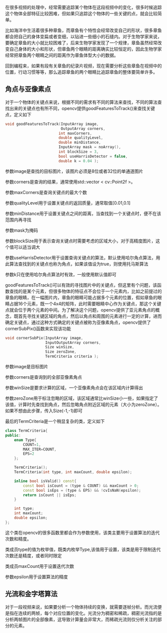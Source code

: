 在很多视频的处理中，经常需要追踪某个物体在这段视频中的变化，很多时候追踪这个物体全部特征比较困难，但如果只追踪这个物体的一些关键的点，就会比较简单。

比如海洋中生活着很多种章鱼，而章鱼有个特性会经常改变自己的形状，很多章鱼都会把自己的身体变扁或者变细，以钻进一些细小的石缝内。对于生物学家来说，要确定章鱼的大小就比较困难了，后来生物学家发现了一个规律，章鱼虽然经常改变自己身体的大小和形状，但章鱼两个眼睛的距离确实比较恒定的，因此生物学家经常把章鱼两个眼睛之间的距离作为章鱼体型大小的数据。

回到编程来，如果有段有关章鱼的纪录片视频，现在需要分析这些章鱼在视频中的位置，行动习惯等等，那么追踪章鱼的两个眼睛比追踪章鱼的整体要简单许多。

## 角点与亚像素点

对于一个物体的关键点来说，根据不同的需求有不同的算法来查找，不同的算法查找出来的关键点也有所不同，opencv提供goodFeaturesToTrack()来查找关键点，定义如下
```c++
void goodFeaturesToTrack(InputArray image, 
                         OutputArray corners,
                        int maxCorners, 
                        double qualityLevel, 
                        double minDistance,
                        InputArray mask = noArray(), 
                        int blockSize = 3,        
                        bool useHarrisDetector = false, 
                        double k = 0.04 );
```
参数image是查找的目标图片，该图片必须是8位或者32位的单通道图片

参数corners是查询的结果，通常使用std::vector < cv::Point2f >。

参数maxCorners是查询关键点的最大个数

参数qualityLevel用于设置关键点的返回质量，通常取值[0.01,0.1]

参数minDistance用于设置关键点之间的距离，当查找到一个关键点时，便不在该范围内再寻找

参数mask为掩码

参数blockSize用于表示查询关键点时需要考虑的区域大小，对于高精度图片，这个值可以适当调大

参数useHarrisDetector用于设置查询关键点的算法，默认使用哈尔角点算法，用此算法查找到的关键点也称为角点，如果该值设为true，则使用托马斯算法

参数k只在使用哈尔角点算法时有效，一般使用默认值即可

goodFeaturesToTrack()可以有效的寻找图片中的关键点，但这里有个问题，该函数查找的是某个元素，但很多物体的特征点不会位于一个元素内，比如之前提过的章鱼的眼睛，在一幅图片内，章鱼的眼睛可能占据多个元素的位置，假如章鱼的眼睛占据16个元素，既一个4x4的矩阵，此时需要眼睛中心作为关键点，那这个关键点就会位于两个元素的中间。为了解决这个问题，opencv提供了亚元素角点的概念，既首先寻找关键区域的角点，然后以角点和周围的元素进行一定的计算，进而确定关键点，通过这种方式确定的关键点被称为亚像素角点，opencv提供了cornerSubPix()函数来实现该功能
```c++
void cornerSubPix(InputArray image, 
                  InputOutputArray corners,
                  Size winSize, 
                  Size zeroZone,
                  TermCriteria criteria );
```
参数image是目标图片

参数corners是查询到的全部亚像素角点

参数winSize是要求计算的区域，一个亚像素角点会在该区域内计算得出

参数zeroZone用于标注忽略的区域，该区域通常比winSize小一些，如果指定了该值，计算时先查找到角点，然后忽略角点附近区域的元素（大小为zeroZone）。如果不想由此步骤，传入Size(-1,-1)即可

最后的TermCriteria是一个稍显复杂的类，定义如下
```c++
class TermCriteria{
public:
    enum Type{
        COUNT=1, 
        MAX_ITER=COUNT, 
        EPS=2 
    };

    TermCriteria();
    TermCriteria(int type, int maxCount, double epsilon);

    inline bool isValid() const{
        const bool isCount = (type & COUNT) && maxCount > 0;
        const bool isEps = (type & EPS) && !cvIsNaN(epsilon);
        return isCount || isEps;
    }

    int type; 
    int maxCount; 
    double epsilon; 
};
```
这个类在opencv的很多函数里都会作为参数使用，该类主要用于设置算法的迭代次数和精度。

类成员type的值为枚举值，既类内枚举Type,该值用于设置，该类是用于限制迭代次数还是精度，或者同时限定

类成员maxCount用于设置迭代次数

参数epsilon用于设置算法的精度

## 光流和金字塔算法

对于一段视频来说，如果要分析一个物体持续的变换，就需要逐帧分析。而光流便是指在连续的两帧，每个对应位置的变化。光流分为稠密和稀疏，稠密光流指的是分析两帧图片的全部像素，这导致计算量会非常大，而稀疏光流则仅分析关注的部分的元素。

